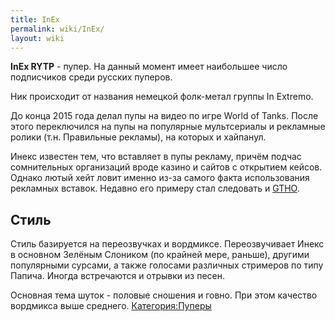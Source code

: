 ```yaml
---
title: InEx
permalink: wiki/InEx/
layout: wiki
---
```


**InEx RYTP** - пупер. На данный момент имеет наибольшее число
подписчиков среди русских пуперов.

Ник происходит от названия немецкой фолк-метал группы In Extremo.

До конца 2015 года делал пупы на видео по игре World of Tanks. После
этого переключился на пупы на популярные мультсериалы и рекламные ролики
(т.н. Правильные рекламы), на которых и хайпанул.

Инекс известен тем, что вставляет в пупы рекламу, причём подчас
сомнительных организаций вроде казино и сайтов с открытием кейсов.
Однако лютый хейт ловит именно из-за самого факта использования
рекламных вставок. Недавно его примеру стал следовать и
[GTHO](/wiki/TheGetthehellout "wikilink").

## Стиль

Стиль базируется на переозвучках и вордмиксе. Переозвучивает Инекс в
основном Зелёным Слоником (по крайней мере, раньше), другими популярными
сурсами, а также голосами различных стримеров по типу Папича. Иногда
встречаются и отрывки из песен.

Основная тема шуток - половые сношения и говно. При этом качество
вордмикса выше среднего. [Категория:Пуперы](Категория:Пуперы "wikilink")
